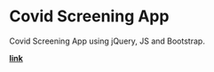 # Covid Screening App
Covid Screening App using jQuery, JS and Bootstrap.

<a href="https://screening-app.fashadahmedahme.repl.co/">__link__ </a>
